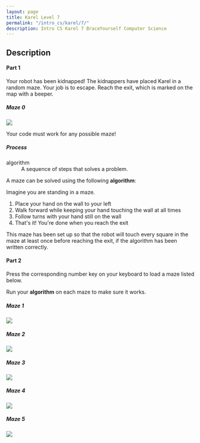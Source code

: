 ```yaml
---
layout: page
title: Karel Level 7
permalink: "/intro_cs/karel/7/"
description: Intro CS Karel 7 BraceYourself Computer Science
---
```


<div class="karel content">
  <h2>Description</h2>
  <h4>Part 1</h4>
  <p>Your robot has been kidnapped! The kidnappers have placed Karel in a random maze. Your job is to escape. Reach the exit, which is marked on the map with a beeper.</p>
  <h5>Maze 0</h5>
  <img src="/public/img/karel/7/maze0.png">
  <p class="warning">Your code must work for any possible maze!</p>
  <h5>Process</h5>
  <dl>
    <dt>algorithm</dt>
    <dd>A sequence of steps that solves a problem.</dd>
  </dl>
  <p>A maze can be solved using the following <strong>algorithm</strong>:</p>
  <div class="algorithm">
    <p>Imagine you are standing in a maze.</p>
    <ol>
      <li>Place your hand on the wall to your left</li>
      <li>Walk forward while keeping your hand touching the wall at all times</li>
      <li>Follow turns with your hand still on the wall</li>
      <li>That's it! You're done when you reach the exit</li>
    </ol>
  </div>
  
  <p>This maze has been set up so that the robot will touch every square in the maze at least once before reaching the exit, if the algorithm has been written correctly.</p>
  <h4>Part 2</h4>
  <p>Press the corresponding number key on your keyboard to load a maze listed below.</p><p>Run your <strong>algorithm</strong> on each maze to make sure it works.</p>
  <h5>Maze 1</h5>
  <img src="/public/img/karel/7/maze1.png">
  <h5>Maze 2</h5>
  <img src="/public/img/karel/7/maze2.png">
  <h5>Maze 3</h5>
  <img src="/public/img/karel/7/maze3.png">
  <h5>Maze 4</h5>
  <img src="/public/img/karel/7/maze4.png">
  <h5>Maze 5</h5>
  <img src="/public/img/karel/7/maze5.png">
</div>